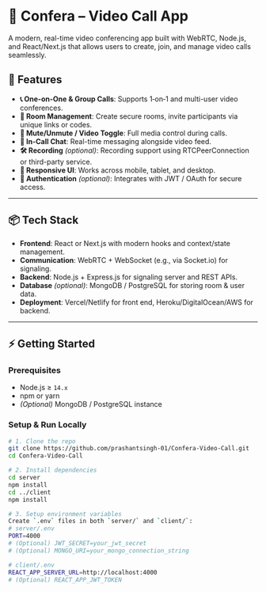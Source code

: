 # 🎥 Confera – Video Call App

A modern, real-time video conferencing app built with WebRTC, Node.js, and React/Next.js that allows users to create, join, and manage video calls seamlessly.

## 🌟 Features

- **📞 One-on-One & Group Calls**: Supports 1‑on‑1 and multi-user video conferences.
- **🔐 Room Management**: Create secure rooms, invite participants via unique links or codes.
- **🎤 Mute/Unmute / Video Toggle**: Full media control during calls.
- **💬 In-Call Chat**: Real-time messaging alongside video feed.
- **🛠️ Recording** *(optional)*: Recording support using RTCPeerConnection or third-party service.
- **📲 Responsive UI**: Works across mobile, tablet, and desktop.
- **🔐 Authentication** *(optional)*: Integrates with JWT / OAuth for secure access.

---

## 📦 Tech Stack

- **Frontend**: React or Next.js with modern hooks and context/state management.
- **Communication**: WebRTC + WebSocket (e.g., via Socket.io) for signaling.
- **Backend**: Node.js + Express.js for signaling server and REST APIs.
- **Database** *(optional)*: MongoDB / PostgreSQL for storing room & user data.
- **Deployment**: Vercel/Netlify for front end, Heroku/DigitalOcean/AWS for backend.

---

## ⚡️ Getting Started

### Prerequisites

- Node.js ≥ `14.x`
- npm or yarn
- *(Optional)* MongoDB / PostgreSQL instance

### Setup & Run Locally

```bash
# 1. Clone the repo
git clone https://github.com/prashantsingh-01/Confera-Video-Call.git
cd Confera-Video-Call

# 2. Install dependencies
cd server
npm install
cd ../client
npm install

# 3. Setup environment variables
Create `.env` files in both `server/` and `client/`:
# server/.env
PORT=4000
# (Optional) JWT_SECRET=your_jwt_secret
# (Optional) MONGO_URI=your_mongo_connection_string

# client/.env
REACT_APP_SERVER_URL=http://localhost:4000
# (Optional) REACT_APP_JWT_TOKEN
